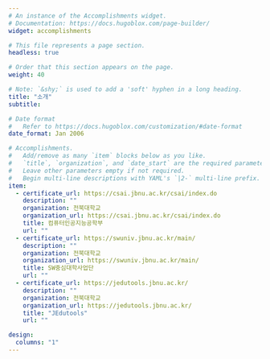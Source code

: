 ```yaml
---
# An instance of the Accomplishments widget.
# Documentation: https://docs.hugoblox.com/page-builder/
widget: accomplishments

# This file represents a page section.
headless: true

# Order that this section appears on the page.
weight: 40

# Note: `&shy;` is used to add a 'soft' hyphen in a long heading.
title: "소개"
subtitle:

# Date format
#   Refer to https://docs.hugoblox.com/customization/#date-format
date_format: Jan 2006

# Accomplishments.
#   Add/remove as many `item` blocks below as you like.
#   `title`, `organization`, and `date_start` are the required parameters.
#   Leave other parameters empty if not required.
#   Begin multi-line descriptions with YAML's `|2-` multi-line prefix.
item:
  - certificate_url: https://csai.jbnu.ac.kr/csai/index.do
    description: ""
    organization: 전북대학교
    organization_url: https://csai.jbnu.ac.kr/csai/index.do
    title: 컴퓨터인공지능공학부
    url: ""
  - certificate_url: https://swuniv.jbnu.ac.kr/main/
    description: ""
    organization: 전북대학교
    organization_url: https://swuniv.jbnu.ac.kr/main/
    title: SW중심대학사업단
    url: ""
  - certificate_url: https://jedutools.jbnu.ac.kr/
    description: ""
    organization: 전북대학교
    organization_url: https://jedutools.jbnu.ac.kr/
    title: "JEdutools"
    url: ""

design:
  columns: "1"
---
```

